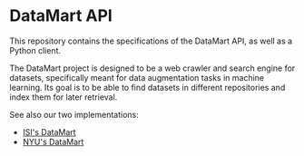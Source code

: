 DataMart API
============

This repository contains the specifications of the DataMart API, as well as a Python client.

The DataMart project is designed to be a web crawler and search engine for datasets, specifically meant for data augmentation tasks in machine learning. Its goal is to be able to find datasets in different repositories and index them for later retrieval.

See also our two implementations:

* [ISI's DataMart](https://github.com/usc-isi-i2/datamart)
* [NYU's DataMart](https://gitlab.com/ViDA-NYU/datamart/datamart)
